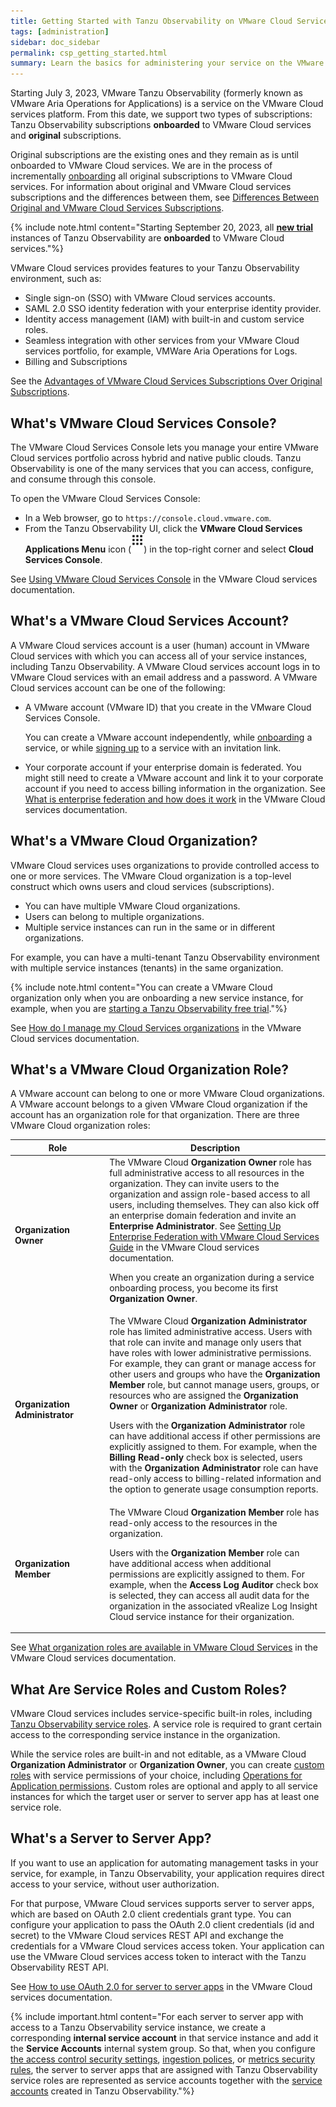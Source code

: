 ```yaml
---
title: Getting Started with Tanzu Observability on VMware Cloud Services
tags: [administration]
sidebar: doc_sidebar
permalink: csp_getting_started.html
summary: Learn the basics for administering your service on the VMware Cloud services platform.
---
```

Starting July 3, 2023, VMware Tanzu Observability (formerly known as VMware Aria Operations for Applications) is a service on the VMware Cloud services platform. From this date, we support two types of subscriptions: Tanzu Observability subscriptions **onboarded** to VMware Cloud services and **original** subscriptions.

Original subscriptions are the existing ones and they remain as is until onboarded to VMware Cloud services. We are in the process of incrementally [onboarding](csp_migration.html) all original subscriptions to VMware Cloud services. For information about original and VMware Cloud services subscriptions and the differences between them, see [Differences Between Original and VMware Cloud Services Subscriptions](csp-differences-by-area.html).

{% include note.html content="Starting September 20, 2023, all [**new trial**](start_trial.html) instances of Tanzu Observability are **onboarded** to VMware Cloud services."%}

VMware Cloud services provides features to your Tanzu Observability environment, such as:
- Single sign-on (SSO) with VMware Cloud services accounts.
- SAML 2.0 SSO identity federation with your enterprise identity provider.
- Identity access management (IAM) with built-in and custom service roles.
- Seamless integration with other services from your VMware Cloud services portfolio, for example, VMWare Aria Operations for Logs.
- Billing and Subscriptions

See the [Advantages of VMware Cloud Services Subscriptions Over Original Subscriptions](subscriptions-differences.html#advantages-of-vmware-cloud-services-subscriptions-over-original-subscriptions).

## What's VMware Cloud Services Console?

The VMware Cloud Services Console lets you manage your entire VMware Cloud services portfolio across hybrid and native public clouds. Tanzu Observability is one of the many services that you can access, configure, and consume through this console.

To open the VMware Cloud Services Console:

- In a Web browser, go to `https://console.cloud.vmware.com`.
- From the Tanzu Observability UI, click the **VMware Cloud Services Applications Menu** icon (![applications icon](images/applications-solid.png)) in the top-right corner and select **Cloud Services Console**.

See [Using VMware Cloud Services Console](https://docs.vmware.com/en/VMware-Cloud-services/services/Using-VMware-Cloud-Services/GUID-20D62AFF-024B-4901-976D-69BFD71BECC8.html) in the VMware Cloud services documentation.

## What's a VMware Cloud Services Account?

A VMware Cloud services account is a user (human) account in VMware Cloud services with which you can access all of your service instances, including Tanzu Observability. A VMware Cloud services account logs in to VMware Cloud services with an email address and a password. A VMware Cloud services account can be one of the following:
- A VMware account (VMware ID) that you create in the VMware Cloud Services Console.

    You can create a VMware account independently, while [onboarding](start_trial.html) a service, or while [signing up](csp_sign_up_or_log_in.html) to a service with an invitation link.
- Your corporate account if your enterprise domain is federated. You might still need to create a VMware account and link it to your corporate account if you need to access billing information in the organization. See [What is enterprise federation and how does it work](https://docs.vmware.com/en/VMware-Cloud-services/services/setting-up-enterprise-federation-cloud-services/GUID-76FAECB3-CFAA-461E-B9C9-2A49C39CD17F.html) in the VMware Cloud services documentation.

## What's a VMware Cloud Organization?

VMware Cloud services uses organizations to provide controlled access to one or more services. The VMware Cloud organization is a top-level construct which owns users and cloud services (subscriptions). 
* You can have multiple VMware Cloud organizations. 
* Users can belong to multiple organizations. 
* Multiple service instances can run in the same or in different organizations. 

For example, you can have a multi-tenant Tanzu Observability environment with multiple service instances (tenants) in the same organization.

{% include note.html content="You can create a VMware Cloud organization only when you are onboarding a new service instance, for example, when you are [starting a Tanzu Observability free trial](start_trial.html)."%}

See [How do I manage my Cloud Services organizations](https://docs.vmware.com/en/VMware-Cloud-services/services/Using-VMware-Cloud-Services/GUID-CF9E9318-B811-48CF-8499-9419997DC1F8.html) in the VMware Cloud services documentation.

## What's a VMware Cloud Organization Role?

A VMware account can belong to one or more VMware Cloud organizations. A VMware account belongs to a given VMware Cloud organization if the account has an organization role for that organization. There are three VMware Cloud organization roles:

<table>
<tbody>
<thead>
<tr><th width="30%">Role</th><th width="70%">Description</th></tr>
</thead>
<tr>
<td><strong>Organization Owner</strong></td>
<td>The VMware Cloud <strong>Organization Owner</strong> role has full administrative access to all resources in the organization. They can invite users to the organization and assign role-based access to all users, including themselves. They can also kick off an enterprise domain federation and invite an <strong>Enterprise Administrator</strong>. See <a href="https://docs.vmware.com/en/VMware-Cloud-services/services/setting-up-enterprise-federation-cloud-services/GUID-76FAECB3-CFAA-461E-B9C9-2A49C39CD17F.html">Setting Up Enterprise Federation with VMware Cloud Services Guide</a> in the VMware Cloud services documentation.
<p>When you create an organization during a service onboarding process, you become its first <strong>Organization Owner</strong>.</p></td>
</tr>
<tr><td><strong>Organization Administrator</strong></td>
<td>The VMware Cloud <strong>Organization Administrator</strong> role has limited administrative access. Users with that role can invite and manage only users that have roles with lower administrative permissions. For example, they can grant or manage access for other users and groups who have the <strong>Organization Member</strong> role, but cannot manage users, groups, or resources who are assigned the <strong>Organization Owner</strong> or <strong>Organization Administrator</strong> role. <p>Users with the <strong>Organization Administrator</strong> role can have additional access if other permissions are explicitly assigned to them. For example, when the <strong>Billing Read-only</strong> check box is selected, users with the <strong>Organization Administrator</strong> role can have read-only access to billing-related information and the option to generate usage consumption reports.</p>
</td>
</tr>
<tr>
<td><strong>Organization Member</strong></td>
<td>The VMware Cloud <strong>Organization Member</strong> role has read-only access to the resources in the organization. <p>Users with the <strong>Organization Member</strong> role can have additional access when additional permissions are explicitly assigned to them. For example, when the <strong>Access Log Auditor</strong> check box is selected, they can access all audit data for the organization in the associated vRealize Log Insight Cloud service instance for their organization.</p></td>
</tr>
</tbody>
</table>

See [What organization roles are available in VMware Cloud Services](https://docs.vmware.com/en/VMware-Cloud-services/services/Using-VMware-Cloud-Services/GUID-C11D3AAC-267C-4F16-A0E3-3EDF286EBE53.html) in the VMware Cloud services documentation.

## What Are Service Roles and Custom Roles?

VMware Cloud services includes service-specific built-in roles, including [Tanzu Observability service roles](csp_users_roles.html#tanzu-observability-service-roles-built-in). A service role is required to grant certain access to the corresponding service instance in the organization.

While the service roles are built-in and not editable, as a VMware Cloud **Organization Administrator** or **Organization Owner**, you can create [custom roles](csp_users_roles.html#create-edit-or-delete-a-custom-role) with service permissions of your choice, including [Operations for Application permissions](csp_permissions_overview.html#tanzu-observability-permissions). Custom roles are optional and apply to all service instances for which the target user or server to server app has at least one service role.

## What's a Server to Server App?

If you want to use an application for automating management tasks in your service, for example, in Tanzu Observability, your application requires direct access to your service, without user authorization.

For that purpose, VMware Cloud services supports server to server apps, which are based on OAuth 2.0 client credentials grant type. You can configure your application to pass the OAuth 2.0 client credentials (id and secret) to the VMware Cloud services REST API and exchange the credentials for a VMware Cloud services access token. Your application can use the VMware Cloud services access token to interact with the Tanzu Observability REST API.

See [How to use OAuth 2.0 for server to server apps](https://docs.vmware.com/en/VMware-Cloud-services/services/Using-VMware-Cloud-Services/GUID-327AE12A-85DB-474B-89B2-86651DF91C77.html) in the VMware Cloud services documentation.

{% include important.html content="For each server to server app with access to a Tanzu Observability service instance, we create a corresponding **internal service account** in that service instance and add it the **Service Accounts** internal system group. So that, when you configure [the access control security settings](csp_access.html#change-the-access-control-security-setting), [ingestion polices](ingestion_policies.html#step-1-specify-the-scope-and-pps-limit), or [metrics security rules](csp_metrics_security.html), the server to server apps that are assigned with Tanzu Observability service roles are represented as service accounts together with the [service accounts](csp_service_accounts.html) created in Tanzu Observability."%}
